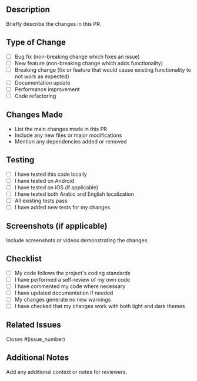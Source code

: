 ## Description
Briefly describe the changes in this PR.

## Type of Change
- [ ] Bug fix (non-breaking change which fixes an issue)
- [ ] New feature (non-breaking change which adds functionality)
- [ ] Breaking change (fix or feature that would cause existing functionality to not work as expected)
- [ ] Documentation update
- [ ] Performance improvement
- [ ] Code refactoring

## Changes Made
- List the main changes made in this PR
- Include any new files or major modifications
- Mention any dependencies added or removed

## Testing
- [ ] I have tested this code locally
- [ ] I have tested on Android
- [ ] I have tested on iOS (if applicable)
- [ ] I have tested both Arabic and English localization
- [ ] All existing tests pass
- [ ] I have added new tests for my changes

## Screenshots (if applicable)
Include screenshots or videos demonstrating the changes.

## Checklist
- [ ] My code follows the project's coding standards
- [ ] I have performed a self-review of my own code
- [ ] I have commented my code where necessary
- [ ] I have updated documentation if needed
- [ ] My changes generate no new warnings
- [ ] I have checked that my changes work with both light and dark themes

## Related Issues
Closes #(issue_number)

## Additional Notes
Add any additional context or notes for reviewers.
